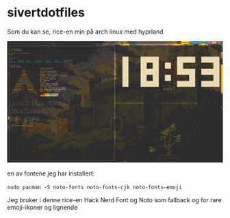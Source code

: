# sivertdotfiles
Som du kan se, rice-en min på arch linux med hyprland

![](archconfigV2.jpg)

en av fontene jeg har installert:

```sudo pacman -S noto-fonts noto-fonts-cjk noto-fonts-emoji```

Jeg bruker i denne rice-en Hack Nerd Font og Noto som fallback og for rare emoji-ikoner og lignende
